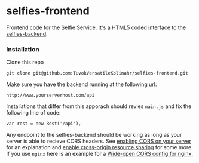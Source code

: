 selfies-frontend
================

Frontend code for the Selfie Service. It's a HTML5 coded interface to the [selfies-backend](https://github.com/TuvokVersatileKolinahr/selfies-backend/releases/latest). 

### Installation ###
Clone this repo

	git clone git@github.com:TuvokVersatileKolinahr/selfies-frontend.git

Make sure you have the backend running at the following url:

	http://www.yourserverhost.com/api

Installations that differ from this apporach should revies `main.js` and fix the following line of code:
 
	var rest = new Rest('/api'),

Any endpoint to the selfies-backend should be working as long as your server is able to recieve CORS headers. See [enabling CORS on your server](http://www.w3.org/wiki/CORS_Enabled) for an explanation and [enable cross-origin resource sharing](http://enable-cors.org/) for some more. If you use `nginx` here is an example for a [Wide-open CORS config for nginx](https://gist.github.com/michiel/1064640).

